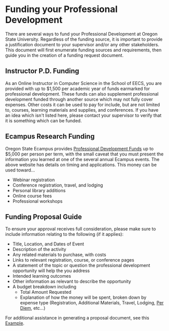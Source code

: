 # Funding your Professional Development

There are several ways to fund your Professional Development at Oregon State University.  Regardless of the funding source, it is important to provide a justification document to your supervisor and/or any other stakeholders.  This document will first enumerate funding sources and requirements, then guide you in the creation of a funding request document.

## Instructor P.D. Funding

As an Online Instructor in Computer Science in the School of EECS, you are provided with up to $1,500 per academic year of funds earmarked for professional development.  These funds can also supplement professional development funded through another source which may not fully cover expenses. Other costs it can be used to pay for include, but are not limited to, courses, learning materials and supplies, and conferences.  If you have an idea which isn't listed here, please contact your supervisor to verify that it is something which can be funded.

## Ecampus Research Funding

Oregon State Ecampus provides [Professional Development Funds](https://ecampus.oregonstate.edu/research/opportunities/professional-development/) up to $5,000 per person per term, with the small caveat that you must present the information you learned at one of the several annual Ecampus events.  The above website has details on timing and applications.  This money can be used toward...

- Webinar registration
- Conference registration, travel, and lodging
- Personal library additions
- Online course fees
- Professional workshops

## Funding Proposal Guide

To ensure your approval receives full consideration, please make sure to include information relating to the following (if it applies):

- Title, Location, and Dates of Event
- Description of the activity
- Any related materials to purchase, with costs
- Links to relevant registration, course, or conference pages
- A statement of the topic or question the professional development opportunity will help the you address
- Intended learning outcomes
- Other information as relevant to describe the opportunity
- A budget breakdown including
  - Total Amount Requested
  - Explanation of how the money will be spent, broken down by expense type (Registration, Additional Materials, Travel, Lodging, [Per Diem](http://oregonstate.edu/dept/fa/businessaffairs/travel/tres/per_diem_us), etc...)

For additional assistance in generating a proposal document, see this [Example](docs/PDFundingProposal.pdf).
